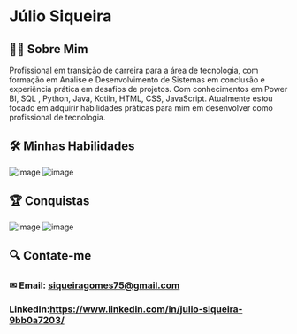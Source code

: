 # Júlio Siqueira

## 👨‍🎓 Sobre Mim
Profissional em transição de carreira para a área de tecnologia, com formação em Análise e Desenvolvimento de Sistemas em conclusão e experiência prática em desafios de projetos. Com conhecimentos em Power BI, SQL , Python, Java, Kotiln, HTML, CSS, JavaScript.
Atualmente estou focado em adquirir habilidades práticas para mim em desenvolver como profissional de tecnologia.
## 🛠  Minhas Habilidades 
![image](https://github.com/user-attachments/assets/5310e665-1262-4e33-9f5f-984f5dbd3c34)
![image](https://github.com/user-attachments/assets/1b0da895-fe8f-4e30-b9ad-378ce034bf83)

## 🏆 Conquistas

![image](https://github.com/user-attachments/assets/2ce57d66-cc99-4d62-8e8c-bd0632711423)
![image](https://github.com/user-attachments/assets/10e8dd92-f6ec-4985-a69c-6744d38a21cc)


## 🔍 Contate-me

### ✉ Email: [siqueiragomes75@gmail.com](mailto:meuemail@gmail.com)
### LinkedIn:https://www.linkedin.com/in/julio-siqueira-9bb0a7203/



<!---
siqueirago/siqueirago is a ✨ special ✨ repository because its `README.md` (this file) appears on your GitHub profile.
You can click the Preview link to take a look at your changes.
--->
